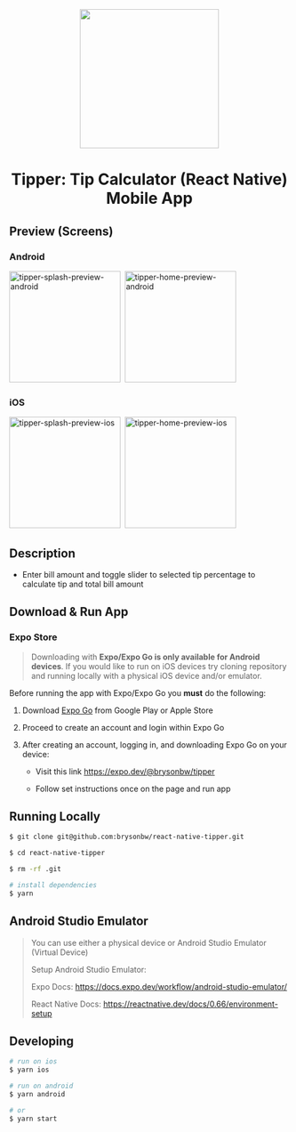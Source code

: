 <div align="center">
  
 <img height="250x"  src="https://res.cloudinary.com/ddlhtsgmp/image/upload/w_1000,c_fill,ar_1:1,g_auto,r_max/v1660979042/Tipper-1_skwafl.png" />


<br />
  <h1>Tipper: Tip Calculator (React Native) Mobile App</h1>

</div>


## Preview (Screens)

### Android

<div>
  <img src="https://res.cloudinary.com/ddlhtsgmp/image/upload/v1661001889/android-splash_wbpzhz.png" height="200" alt="tipper-splash-preview-android"  />&nbsp;
  <img src="https://res.cloudinary.com/ddlhtsgmp/image/upload/v1661001889/android-home_szdyga.png" height="200" alt="tipper-home-preview-android"/>
</div>

### iOS

<div>
  <img src="https://res.cloudinary.com/ddlhtsgmp/image/upload/v1661001889/ios-splash_rtihax.png" height="200" alt="tipper-splash-preview-ios"  />&nbsp;
  <img src="https://res.cloudinary.com/ddlhtsgmp/image/upload/v1661001889/ios-home_mdq4rx.png" height="200" alt="tipper-home-preview-ios"/>
</div>

## Description
- Enter bill amount and toggle slider to selected tip percentage to calculate tip and total bill amount 

## Download & Run App

### Expo Store
>Downloading with **Expo/Expo Go is only available for Android devices**. If you would like to run on iOS devices try cloning repository and running locally with a physical iOS device and/or emulator.

Before running the app with Expo/Expo Go you **must** do the following:
1) Download [Expo Go](https://expo.dev/client) from Google Play or Apple Store

2) Proceed to create an account and login within Expo Go

3) After creating an account, logging in, and downloading Expo Go on your device:

     - Visit this link https://expo.dev/@brysonbw/tipper

     - Follow set instructions once on the page and run app

## Running Locally
```bash
$ git clone git@github.com:brysonbw/react-native-tipper.git

$ cd react-native-tipper

$ rm -rf .git

# install dependencies
$ yarn
```

## Android Studio Emulator
> You can use either a physical device or Android Studio Emulator (Virtual Device)
> >
> Setup Android Studio Emulator:
> >
> Expo Docs: https://docs.expo.dev/workflow/android-studio-emulator/
> >
> React Native Docs: https://reactnative.dev/docs/0.66/environment-setup

## Developing
```bash
# run on ios 
$ yarn ios

# run on android
$ yarn android

# or
$ yarn start
```
